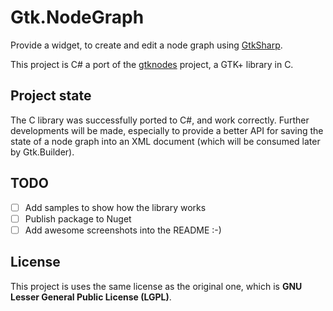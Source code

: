 # Gtk.NodeGraph

Provide a widget, to create and edit a node graph using [GtkSharp](https://github.com/GtkSharp/GtkSharp).

This project is C# a port of the [gtknodes](https://github.com/aluntzer/gtknodes) project, a GTK+ library in C.

## Project state

The C library was successfully ported to C#, and work correctly. Further developments will be made, especially to provide a better API for saving the state of a node graph into an XML document (which will be consumed later by Gtk.Builder).

## TODO

- [ ] Add samples to show how the library works
- [ ] Publish package to Nuget
- [ ] Add awesome screenshots into the README :-)

## License

This project is uses the same license as the original one, which is **GNU Lesser General Public License (LGPL)**.

